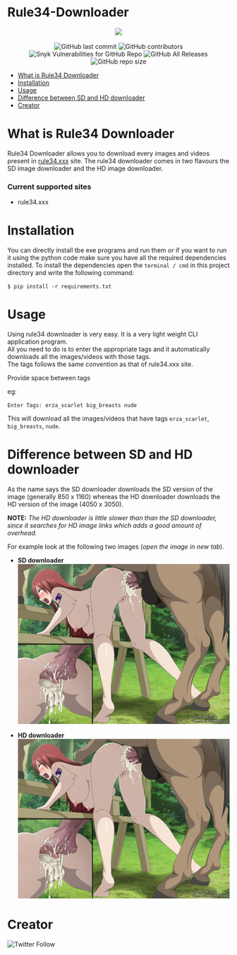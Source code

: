 # Rule34-Downloader
<p align="center">
 <img src="https://i.imgur.com/U5DItOJ.jpg" />
</p>

<p align="center">
 <img alt="GitHub last commit" src="https://img.shields.io/github/last-commit/RaulS963/Rule34-Downloader"> 
 <img alt="GitHub contributors" src="https://img.shields.io/github/contributors/RaulS963/Rule34-Downloader">
 <img alt="Snyk Vulnerabilities for GitHub Repo" src="https://img.shields.io/snyk/vulnerabilities/github/RaulS963/Rule34-Downloader">
 <img alt="GitHub All Releases" src="https://img.shields.io/github/downloads/RaulS963/Rule34-Downloader/total">
 <img alt="GitHub repo size" src="https://img.shields.io/github/repo-size/RaulS963/Rule34-Downloader">
</p>

* [What is Rule34 Downloader](#what-is-rule34-downloader)
* [Installation](#installation)
* [Usage](#usage)
* [Difference between SD and HD downloader](#difference-between-sd-and-hd-downloader)
* [Creator](#creator)


# What is Rule34 Downloader
Rule34 Downloader allows you to download every images and videos present in [rule34.xxx](https://rule34.xxx) site. The rule34 downloader comes in two flavours the SD image downloader and the HD image downloader.

### Current supported sites
  * rule34.xxx

# Installation
You can directly install tbe exe programs and run them _or_ if you want to run it using the python code make sure you have all the required dependencies installed. To install the dependencies open the ```terminal / cmd``` in this project directory and write the following command:
```
$ pip install -r requirements.txt
```
# Usage
Using rule34 downloader is very easy. It is a very light weight CLI application program.  
All you need to do is to enter the appropriate tags and it automatically downloads all the images/videos with those tags.  
The tags follows the same convention as that of rule34.xxx site.

Provide space between tags

eg:
```
Enter Tags: erza_scarlet big_breasts nude
```
This will download all the images/videos that have tags  ```erza_scarlet```, ```big_breasts```, ```nude```. 

# Difference between SD and HD downloader
As the name says the SD downloader downloads the SD version of the image (generally 850 x 1160) whereas the HD downloader downloads the HD version of the image (4050 x 3050).  

__NOTE:__ _The HD downloader is little slower than than the SD downloader, since it searches for HD image links which adds a good amount of overhead._

For example look at the following two images (_open the image in new tab_).
* __SD downloader__
  ![sd-image](imgs/r34-img2-sd.jpg)
  
* __HD downloader__
  ![hd-image](imgs/r34-img2-hd.jpg)

# Creator

 <img alt="Twitter Follow" src="https://img.shields.io/twitter/follow/RaulSilv3r?style=social">

